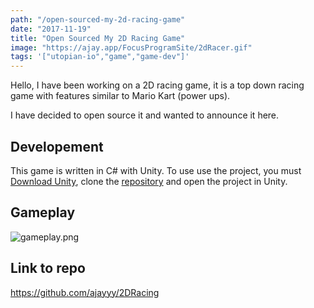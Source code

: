 ```yaml
---
path: "/open-sourced-my-2d-racing-game"
date: "2017-11-19"
title: "Open Sourced My 2D Racing Game"
image: "https://ajay.app/FocusProgramSite/2dRacer.gif"
tags: '["utopian-io","game","game-dev"]'
---
```


Hello, I have been working on a 2D racing game, it is a top down racing game with features similar to Mario Kart (power ups).

I have decided to open source it and wanted to announce it here.

## Developement

This game is written in C# with Unity. To use use the project, you must [Download Unity](https://unity3d.com/get-unity/download), clone the [repository](https://github.com/ajayyy/2DRacing) and open the project in Unity.

## Gameplay
![gameplay.png](https://ajay.app/FocusProgramSite/2dRacer.gif)

## Link to repo
https://github.com/ajayyy/2DRacing

